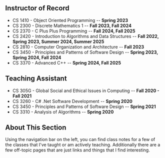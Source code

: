 ## Instructor of Record

- CS 1410 - Object Oriented Programming -- **Spring 2023**
- CS 2300 - Discrete Mathematics 1 -- **Fall 2023, Fall 2024**
- CS 2370 - C Plus Plus Programming -- **Fall 2024, Fall 2025**
- CS 2420 - Introduction to Algorithms and Data Structures -- **Fall 2022, Spring 2023, Summer 2024, Summer 2025**
- CS 2810 - Computer Organization and Architecture -- **Fall 2023**
- CS 3450 - Principles and Patterns of Software Design -- **Spring 2023, Spring 2024, Fall 2024**
- CS 3370 - Advanced C++ -- **Spring 2024, Fall 2025**

## Teaching Assistant

- CS 305G - Global Social and Ethical Issues in Computing -- **Fall 2020 - Fall 2021**
- CS 3260 - C# .Net Software Development -- **Spring 2020**
- CS 3450 - Principles and Patterns of Software Design -- **Spring 2021**
- CS 3310 - Analysis of Algorithms -- **Spring 2020**

## About This Section

Using the navigation bar on the left, you can find class notes for a few of the classes that I've taught or am actively teaching. Additionally there are a few off-topic pages that are just links and things that I find interesting.